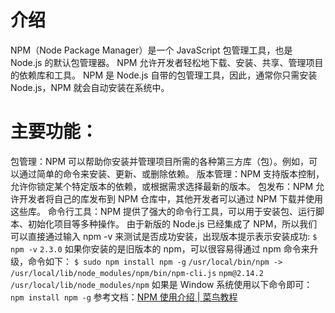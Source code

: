 # 介绍
NPM（Node Package Manager）是一个 JavaScript 包管理工具，也是 Node.js 的默认包管理器。
NPM 允许开发者轻松地下载、安装、共享、管理项目的依赖库和工具。
NPM 是 Node.js 自带的包管理工具，因此，通常你只需安装 Node.js，NPM 就会自动安装在系统中。
# 主要功能：
包管理：NPM 可以帮助你安装并管理项目所需的各种第三方库（包）。例如，可以通过简单的命令来安装、更新、或删除依赖。
版本管理：NPM 支持版本控制，允许你锁定某个特定版本的依赖，或根据需求选择最新的版本。
包发布：NPM 允许开发者将自己的库发布到 NPM 仓库中，其他开发者可以通过 NPM 下载并使用这些库。
命令行工具：NPM 提供了强大的命令行工具，可以用于安装包、运行脚本、初始化项目等多种操作。
由于新版的 Node.js 已经集成了 NPM，所以我们可以直接通过输入 npm -v 来测试是否成功安装，出现版本提示表示安装成功:
`$ npm -v`
`2.3.0`
如果你安装的是旧版本的 npm，可以很容易得通过 npm 命令来升级，命令如下：
`$ sudo npm install npm -g`
`/usr/local/bin/npm -> /usr/local/lib/node_modules/npm/bin/npm-cli.js`
`npm@2.14.2 /usr/local/lib/node_modules/npm`
如果是 Window 系统使用以下命令即可：
`npm install npm -g`
参考文档：[NPM 使用介绍 | 菜鸟教程](https://www.runoob.com/nodejs/nodejs-npm.html#taobaonpm)